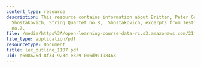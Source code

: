 ```yaml
---
content_type: resource
description: This resource contains information about Britten, Peter Grimes (1945),
  Shostakovich, String Quartet no.8,  Shostakovich, excerpts from Testimony and Symphony
  no.7.
file: /media/https%3A/open-learning-course-data-rc.s3.amazonaws.com/21m-262-modern-music-1900-1960-fall-2006/e608625d8f34923ce329006d91198463_lec_outline_1107.pdf
file_type: application/pdf
resourcetype: Document
title: lec_outline_1107.pdf
uid: e608625d-8f34-923c-e329-006d91198463
---
```

